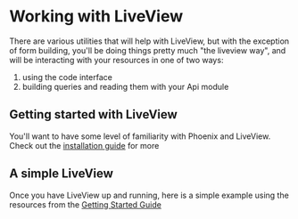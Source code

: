 # Working with LiveView

There are various utilities that will help with LiveView, but with the exception of form building, you'll be doing things pretty much "the liveview way", and will be interacting with your resources in one of two ways: 

1. using the code interface
2. building queries and reading them with your Api module

## Getting started with LiveView

You'll want to have some level of familiarity with Phoenix and LiveView. Check out the [installation guide](https://hexdocs.pm/phoenix_live_view/installation.html) for more

## A simple LiveView

Once you have LiveView up and running, here is a simple example using the resources from the [Getting Started Guide](https://ash-hq.org/docs/guides/ash/latest/tutorials/get-started.md)
